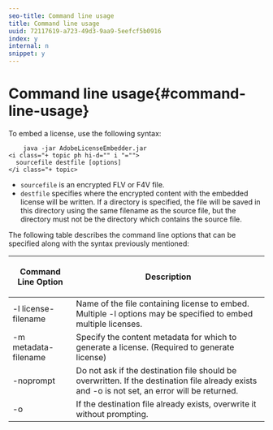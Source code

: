 ```yaml
---
seo-title: Command line usage
title: Command line usage
uuid: 72117619-a723-49d3-9aa9-5eefcf5b0916
index: y
internal: n
snippet: y
---
```


# Command line usage{#command-line-usage}

To embed a license, use the following syntax:

```
    java -jar AdobeLicenseEmbedder.jar  
<i class="+ topic ph hi-d="" i "="">
  sourcefile destfile [options] 
</i class="+ topic>
```

* `sourcefile` is an encrypted FLV or F4V file. 
* `destfile` specifies where the encrypted content with the embedded license will be written. If a directory is specified, the file will be saved in this directory using the same filename as the source file, but the directory must not be the directory which contains the source file.

The following table describes the command line options that can be specified along with the syntax previously mentioned: 

<table frame="all" colsep="1" rowsep="1" class="+ topic/table adobe-d/table " id="table_hnl_2sy_n4"> 
 <thead class="- topic/thead "> 
  <tr rowsep="1" class="- topic/row "> 
   <th colname="1" class="- topic/entry entry"> <p class="- topic/p ">Command Line Option </p> </th> 
   <th colname="2" class="- topic/entry entry"> <p class="- topic/p ">Description </p> </th> 
  </tr> 
 </thead>
 <tbody class="- topic/tbody "> 
  <tr rowsep="1" class="- topic/row "> 
   <td colname="1" class="- topic/entry "> <span class="+ topic/ph pr-d/codeph codeph"> -l license-filename </span> </td> 
   <td colname="2" class="- topic/entry "> Name of the file containing license to embed. Multiple <span class="codeph"> -l </span> options may be specified to embed multiple licenses. </td> 
  </tr> 
  <tr rowsep="1" class="- topic/row "> 
   <td colname="1" class="- topic/entry "> <span class="+ topic/ph pr-d/codeph codeph"> -m metadata-filename </span> </td> 
   <td colname="2" class="- topic/entry "> Specify the content metadata for which to generate a license. (Required to generate license) </td> 
  </tr> 
  <tr rowsep="1" class="- topic/row "> 
   <td colname="1" class="- topic/entry "> <span class="codeph"> -noprompt </span> </td> 
   <td colname="2" class="- topic/entry "> Do not ask if the destination file should be overwritten. If the destination file already exists and <span class="codeph"> -o </span> is not set, an error will be returned. </td> 
  </tr> 
  <tr rowsep="0" class="- topic/row "> 
   <td colname="1" class="- topic/entry "> <span class="codeph"> -o </span> </td> 
   <td colname="2" class="- topic/entry "> If the destination file already exists, overwrite it without prompting. </td> 
  </tr> 
 </tbody> 
</table>

